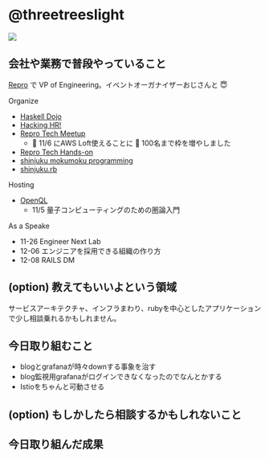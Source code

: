 # @threetreeslight

![](https://avatars3.githubusercontent.com/u/1057490?s=100&v=4)

## 会社や業務で普段やっていること

[Repro](https://repro.io) で VP of Engineering。イベントオーガナイザーおじさんと :innocent:

Organize

- [Haskell Dojo](https://shinjukuhs.connpass.com/)
- [Hacking HR!](https://hacking-hr.connpass.com/)
- [Repro Tech Meetup](https://repro-tech.connpass.com/)
  - :tada: 11/6 にAWS Loft使えることに :clap: 100名まで枠を増やしました
- [Repro Tech Hands-on](https://repro-tech.connpass.com/)
- [shinjuku mokumoku programming](https://shinjuku-mokumoku.connpass.com/)
- [shinjuku.rb](https://shinjukurb.connpass.com/)

Hosting

- [OpenQL](https://openql.connpass.com/)
  - 11/5 量子コンピューティングのための圏論入門

As a Speake

- 11-26 Engineer Next Lab
- 12-06 エンジニアを採用できる組織の作り方
- 12-08 RAILS DM

## (option) 教えてもいいよという領域

サービスアーキテクチャ、インフラまわり、rubyを中心としたアプリケーションで少し相談乗れるかもしれません。

## 今日取り組むこと

- blogとgrafanaが時々downする事象を治す
- blog監視用grafanaがログインできなくなったのでなんとかする
- Istioをちゃんと可動させる

## (option) もしかしたら相談するかもしれないこと

## 今日取り組んだ成果

